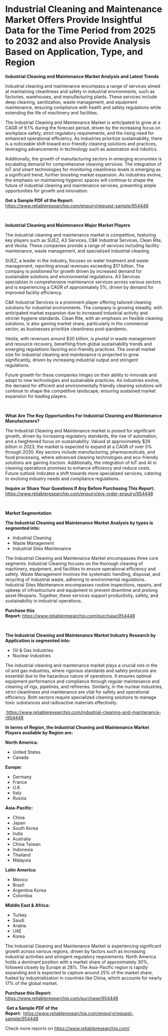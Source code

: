 <p><h1>Industrial Cleaning and Maintenance Market Offers Provide Insightful Data for the Time Period from 2025 to 2032 and also Provide Analysis Based on Application, Type, and Region</h1></p><p><strong>Industrial Cleaning and Maintenance Market Analysis and Latest Trends</strong></p>
<p><p>Industrial cleaning and maintenance encompass a range of services aimed at maintaining cleanliness and safety in industrial environments, such as factories, warehouses, and manufacturing plants. These services include deep cleaning, sanitization, waste management, and equipment maintenance, ensuring compliance with health and safety regulations while extending the life of machinery and facilities.</p><p>The Industrial Cleaning and Maintenance Market is anticipated to grow at a CAGR of 9.1% during the forecast period, driven by the increasing focus on workplace safety, strict regulatory requirements, and the rising need for enhanced operational efficiency. As industries prioritize sustainability, there is a noticeable shift toward eco-friendly cleaning solutions and practices, leveraging advancements in technology such as automation and robotics.</p><p>Additionally, the growth of manufacturing sectors in emerging economies is escalating demand for comprehensive cleaning services. The integration of IoT and smart technologies for monitoring cleanliness levels is emerging as a significant trend, further boosting market expansion. As industries evolve, the emphasis on maintaining hygienic spaces will continue to shape the future of industrial cleaning and maintenance services, presenting ample opportunities for growth and innovation.</p></p>
<p><strong>Get a Sample PDF of the Report:&nbsp;</strong> <a href="https://www.reliableresearchiq.com/enquiry/request-sample/954448?utm_campaign=2883&utm_medium=2&utm_source=Github&utm_content=ia&utm_term=07032025&utm_id=industrial-cleaning-and-maintenance">https://www.reliableresearchiq.com/enquiry/request-sample/954448</a></p>
<p>&nbsp;</p>
<p><strong>Industrial Cleaning and Maintenance Major Market Players</strong></p>
<p><p>The industrial cleaning and maintenance market is competitive, featuring key players such as SUEZ, A3 Services, C&K Industrial Services, Clean Rite, and Veolia. These companies provide a range of services including facility maintenance, waste management, and specialized industrial cleaning.</p><p>SUEZ, a leader in the industry, focuses on water treatment and waste management, reporting annual revenues exceeding $17 billion. The company is positioned for growth driven by increased demand for sustainable solutions and environmental regulations. A3 Services specializes in comprehensive maintenance services across various sectors and is experiencing a CAGR of approximately 5%, driven by demand for improved facility efficiency.</p><p>C&K Industrial Services is a prominent player offering tailored cleaning solutions for industrial environments. The company is growing steadily, with anticipated market expansion due to increased industrial activity and stricter hygiene standards. Clean Rite, with an emphasis on flexible cleaning solutions, is also gaining market share, particularly in the commercial sector, as businesses prioritize cleanliness post-pandemic.</p><p>Veolia, with revenues around $30 billion, is pivotal in waste management and resource recovery, benefiting from global sustainability trends and emerging regulations favoring eco-friendly practices. The overall market size for industrial cleaning and maintenance is projected to grow significantly, driven by increasing industrial output and stringent regulations.</p><p>Future growth for these companies hinges on their ability to innovate and adapt to new technologies and sustainable practices. As industries evolve, the demand for efficient and environmentally friendly cleaning solutions will continue to shape the competitive landscape, ensuring sustained market expansion for leading players.</p></p>
<p>&nbsp;</p>
<p><strong>What Are The Key Opportunities For Industrial Cleaning and Maintenance Manufacturers?</strong></p>
<p><p>The Industrial Cleaning and Maintenance market is poised for significant growth, driven by increasing regulatory standards, the rise of automation, and a heightened focus on sustainability. Valued at approximately $26 billion in 2023, the market is expected to expand at a CAGR of over 5% through 2030. Key sectors include manufacturing, pharmaceuticals, and food processing, where advanced cleaning technologies and eco-friendly solutions are gaining traction. Additionally, the integration of IoT and AI in cleaning operations promises to enhance efficiency and reduce costs. Future outlook indicates a shift towards more specialized services, catering to evolving industry needs and compliance regulations.</p></p>
<p><strong>Inquire or Share Your Questions If Any Before Purchasing This Report:</strong> <a href="https://www.reliableresearchiq.com/enquiry/pre-order-enquiry/954448?utm_campaign=2883&utm_medium=2&utm_source=Github&utm_content=ia&utm_term=07032025&utm_id=industrial-cleaning-and-maintenance">https://www.reliableresearchiq.com/enquiry/pre-order-enquiry/954448</a></p>
<p>&nbsp;</p>
<p><strong>Market Segmentation</strong></p>
<p><strong>The Industrial Cleaning and Maintenance Market Analysis by types is segmented into:</strong></p>
<p><ul><li>Industrial Cleaning</li><li>Waste Management</li><li>Industrial Sites Maintenance</li></ul></p>
<p><p>The Industrial Cleaning and Maintenance Market encompasses three core segments: Industrial Cleaning focuses on the thorough cleaning of machinery, equipment, and facilities to ensure operational efficiency and safety. Waste Management involves the systematic handling, disposal, and recycling of industrial waste, adhering to environmental regulations. Industrial Sites Maintenance encompasses routine inspections, repairs, and upkeep of infrastructure and equipment to prevent downtime and prolong asset lifespans. Together, these services support productivity, safety, and sustainability in industrial operations.</p></p>
<p><strong>Purchase this Report:&nbsp;</strong><a href="https://www.reliableresearchiq.com/purchase/954448?utm_campaign=2883&utm_medium=2&utm_source=Github&utm_content=ia&utm_term=07032025&utm_id=industrial-cleaning-and-maintenance">https://www.reliableresearchiq.com/purchase/954448</a></p>
<p>&nbsp;</p>
<p><strong>The Industrial Cleaning and Maintenance Market Industry Research by Application is segmented into:</strong></p>
<p><ul><li>Oil & Gas Industries</li><li>Nuclear Industries</li></ul></p>
<p><p>The industrial cleaning and maintenance market plays a crucial role in the oil and gas industries, where rigorous standards and safety protocols are essential due to the hazardous nature of operations. It ensures optimal equipment performance and compliance through regular maintenance and cleaning of rigs, pipelines, and refineries. Similarly, in the nuclear industries, strict cleanliness and maintenance are vital for safety and operational efficiency. Both sectors require specialized cleaning solutions to manage toxic substances and radioactive materials effectively.</p></p>
<p><a href="https://www.reliableresearchiq.com/industrial-cleaning-and-maintenance-r954448?utm_campaign=2883&utm_medium=2&utm_source=Github&utm_content=ia&utm_term=07032025&utm_id=industrial-cleaning-and-maintenance">&nbsp;https://www.reliableresearchiq.com/industrial-cleaning-and-maintenance-r954448</a></p>
<p><strong>In terms of Region, the Industrial Cleaning and Maintenance Market Players available by Region are:</strong></p>
<p>
    <p> <strong> North America: </strong>
        <ul>
            <li>United States</li>
            <li>Canada</li>
        </ul>
        </p> 
    <p> <strong> Europe: </strong>
        <ul>
            <li>Germany</li>
            <li>France</li>
            <li>U.K.</li>
            <li>Italy</li>
            <li>Russia</li>
        </ul>
        </p> 
    <p> <strong> Asia-Pacific: </strong>
        <ul>
            <li>China</li>
            <li>Japan</li>
            <li>South Korea</li>
            <li>India</li>
            <li>Australia</li>
            <li>China Taiwan</li>
            <li>Indonesia</li>
            <li>Thailand</li>
            <li>Malaysia</li>
        </ul>
        </p> 
    <p> <strong> Latin America: </strong>
        <ul>
            <li>Mexico</li>
            <li>Brazil</li>
            <li>Argentina Korea</li>
            <li>Colombia</li>
        </ul>
        </p> 
    <p> <strong> Middle East & Africa: </strong>
        <ul>
            <li>Turkey</li>
            <li>Saudi</li>
            <li>Arabia</li>
            <li>UAE</li>
            <li>Korea</li>
        </ul>
    </p>
    </p>
<p><p>The Industrial Cleaning and Maintenance Market is experiencing significant growth across various regions, driven by factors such as increasing industrial activities and stringent regulatory requirements. North America holds a dominant position with a market share of approximately 30%, followed closely by Europe at 28%. The Asia-Pacific region is rapidly expanding and is expected to capture around 25% of the market share, fueled by industrialization in countries like China, which accounts for nearly 17% of the global market.</p></p>
<p><strong>Purchase this Report: </strong><a href="https://www.reliableresearchiq.com/purchase/954448?utm_campaign=2883&utm_medium=2&utm_source=Github&utm_content=ia&utm_term=07032025&utm_id=industrial-cleaning-and-maintenance">https://www.reliableresearchiq.com/purchase/954448</a></p>
<p>&nbsp;<strong>Get a Sample PDF of the Report:&nbsp;&nbsp;</strong><a href="https://www.reliableresearchiq.com/enquiry/request-sample/954448?utm_campaign=2883&utm_medium=2&utm_source=Github&utm_content=ia&utm_term=07032025&utm_id=industrial-cleaning-and-maintenance">https://www.reliableresearchiq.com/enquiry/request-sample/954448</a></p>
<p><strong></strong></p>
<p>Check more reports on <a href="https://www.reliableresearchiq.com/?utm_campaign=2883&utm_medium=2&utm_source=Github&utm_content=ia&utm_term=07032025&utm_id=industrial-cleaning-and-maintenance">https://www.reliableresearchiq.com/</a></p>